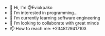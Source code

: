 - 👋 Hi, I’m @Eviokpako
- 👀 I’m interested in programming...
- 🌱 I’m currently learning software engineering
- 💞️ I’m looking to collaborate with great minds
- 📫 How to reach me: +2348129417103

<!---
Eviokpako/Eviokpako is a ✨ special ✨ repository because its `README.md` (this file) appears on your GitHub profile.
You can click the Preview link to take a look at your changes.
--->
